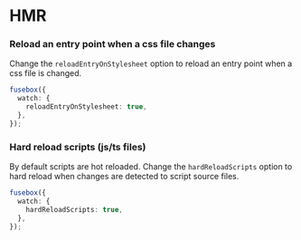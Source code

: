 # HMR

### Reload an entry point when a css file changes

Change the `reloadEntryOnStylesheet` option to reload an entry point when a css file is changed.

```ts
fusebox({
  watch: {
    reloadEntryOnStylesheet: true,
  },
});
```

### Hard reload scripts (js/ts files)

By default scripts are hot reloaded. Change the `hardReloadScripts` option to hard reload when changes are detected to script source files.

```ts
fusebox({
  watch: {
    hardReloadScripts: true,
  },
});
```